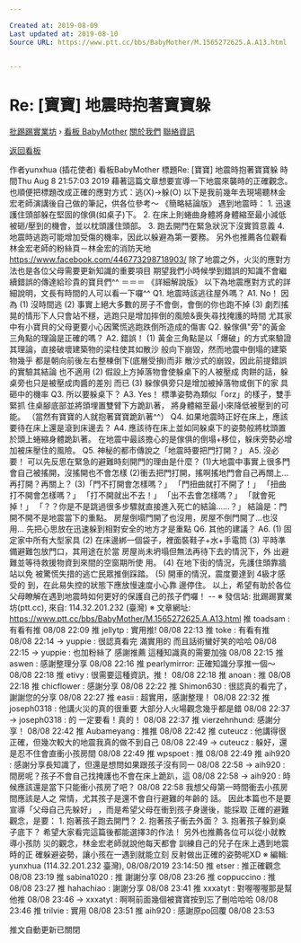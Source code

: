 ```yaml
---

Created at: 2019-08-09
Last updated at: 2019-08-10
Source URL: https://www.ptt.cc/bbs/BabyMother/M.1565272625.A.A13.html


---
```


# Re: [寶寶] 地震時抱著寶寶躲


[批踢踢實業坊](https://www.ptt.cc/bbs/) › [看板 BabyMother](https://www.ptt.cc/bbs/BabyMother/index.html) [關於我們](https://www.ptt.cc/about.html) [聯絡資訊](https://www.ptt.cc/contact.html)

[返回看板](https://www.ptt.cc/bbs/BabyMother/index.html)

作者yunxhua (插花使者)
看板BabyMother
標題Re: \[寶寶\] 地震時抱著寶寶躲
時間Thu Aug 8 21:57:03 2019
藉著這篇文章想要宣導一下地震來襲時的正確觀念。 也順便把標題改成正確的應對方式：逃(X)→躲(O) 以下是我前幾年去現場聽林金宏老師演講後自己做的筆記，供各位參考～ 《簡略結論版》 遇到地震時： 1. 迅速護住頭部躲在堅固的傢俱(如桌子)下。 2. 在床上則蜷曲身體將身體縮至最小減低被砸/壓到的機會，並以枕頭護住頭部。 3. 跑去開門在緊急狀況下沒實質意義 4. 地震時逃跑可能增加受傷的機率，因此以躲避為第一要務。 另外也推薦各位觀看林金宏老師的粉絲頁－林金宏的消防天地 <https://www.facebook.com/446773298718903/> 除了地震之外，火災的應對方法也是各位父母需要更新知識的重要項目 期望我們小時候學到錯誤的知識不會繼續錯誤的傳達給珍貴的寶貝們^^ ＝＝＝ 《詳細解說版》 以下為地震應對方式的詳細說明，文長有時間的人可以看一下囉^^ Q1. 地震時該逃往屋外嗎？ A1. No！ 因為 (1) 沒時間逃 (2) 事實上絕大多數的房子不會倒，會倒的你也跑不掉 (3) 劇烈搖晃的情形下人只會站不穩，逃跑只是增加摔倒的風險&喪失尋找掩護的時間 尤其家中有小寶貝的父母更要小心因驚慌逃跑跌倒所造成的傷害 Q2. 躲傢俱"旁"的黃金三角點的理論是正確的嗎？ A2. 錯誤！ (1) 黃金三角點是以「爆破」的方式來驗證 其理論，直接破壞建築物的梁柱使其如散沙 般向下崩毀，然而地震中倒塌的建築物幾乎 都是朝向前後左右整棟倒下(底層受損)而非 散沙式的崩毀，因此前提錯誤的實驗其結論 也不適用 (2) 假設上方掉落物會使躲桌下的人被壓成 肉餅的話，躲桌旁也只是被壓成肉醬的差別 而已 (3) 躲傢俱旁只是增加被掉落物或倒下的家 具砸中的機率 Q3. 所以要躲桌下？ A3. Yes！ 標準姿勢為類似「orz」的樣子，雙手緊抓 住桌腳底部並將頭埋置雙臂下方跪趴著， 將身體縮至最小來降低被壓到的可能。 （當然有寶寶的人就抱著寶寶跪趴著^^） Q4. 如果地震時正好在床上，應該要待在床上還是滾到床邊去？ A4. 應該待在床上並如同躲桌下的姿勢般將枕頭置於頭上蜷縮身體跪趴著。 在地震中最該擔心的是傢俱的倒塌+移位，躲床旁勢必增加被床壓住的風險。 Q5. 神秘的都市傳說之「地震時要把門打開？」 A5. 沒必要！ 可以先反思在緊急的避難時刻開門的理由是什麼？ (1)大地震中事實上很多門會自己被搖開，沒搖開也不會怎樣 (2)衝去把門打開，搖啊搖地門會自己再關上…再打開？再關上？ (3)「門不打開會怎樣嗎？」 「門扭曲就打不開了！」 「扭曲打不開會怎樣嗎？」 「打不開就出不去！」 「出不去會怎樣嗎？」 「就會死掉！」 「？？你是不是跳過很多步驟就直接進入死亡的結論……？」 結論是：門開不開不是地震當下的重點。 房屋倒塌門開了也沒用，房屋不倒門開了…也沒用… 先把心思放在迅速躲到相對安全的地方才是重點 Q6. 其他的建議？ A6. (1) 固定家中所有大型家具 (2) 在床邊綁一個袋子，裡面裝鞋子+水+手電筒 (3) 平時準備避難包放門口，其用途在於當 房屋尚未坍塌但無法再待下去的情況下，外 出避難並等待救援物資到來間的空窗期所使 用。 (4) 在地下街的情況，先護住頭靠牆站以免 被驚慌失措的逃亡民眾推倒踩踏。 (5) 開車的情況，震度要達到 4級才感受的 到，在此易失控的狀態下應放慢速度小心靠 邊停住。 以上，希望有助於各位父母瞭解在遇到地震時如何更好的保護自己的孩子們囉！ -- ※ 發信站: 批踢踢實業坊(ptt.cc), 來自: 114.32.201.232 (臺灣) ※ 文章網址: <https://www.ptt.cc/bbs/BabyMother/M.1565272625.A.A13.html>
推 toadsam : 有看有推 08/08 22:09
推 jellytp : 實用推! 08/08 22:13
推 toke : 有看有推 08/08 22:14
→ yuppie : 很認真看完 滿實用的 而且話術蠻好笑的哈哈 08/08 22:15
→ yuppie : 也加粉絲了 感謝推薦 這種知識真的需要加強 08/08 22:15
推 aswen : 感謝整理分享 08/08 22:16
推 pearlymirror: 正確知識分享推一個～ 08/08 22:18
推 etivy : 很需要這種資訊，推！ 08/08 22:18
推 anoan : 推 08/08 22:18
推 chicflower : 感謝分享 08/08 22:22
推 Shimon630 : 很認真的看完了，謝謝您的分享 08/08 22:27
推 easii : 超實用，感謝整理！ 08/08 22:32
推 joseph0318 : 他講火災的真的很重要 大部分人火場觀念幾乎都是錯 08/08 22:37
→ joseph0318 : 的 一定要看！真的！ 08/08 22:37
推 vierzehnhund: 感謝分享！ 08/08 22:42
推 Aubameyang : 推推 08/08 22:42
推 cuteucz : 他講得很正確，但幾次較大的地震我真的做不到自己 08/08 22:49
→ cuteucz : 躲好，還是忍不住會直衝小孩房間 08/08 22:49
推 wpspoet : 推 08/08 22:49
推 aih920 : 感謝分享長知識了，但還是想問如果跟孩子沒有同一 08/08 22:58
→ aih920 : 間房呢？孩子不會自己找掩護也不會在床上跪趴，這 08/08 22:58
→ aih920 : 時候應該還是當下只能衝小孩房了吧？ 08/08 22:58
我想父母第一時間衝去小孩房間應該是人之 常情，尤其孩子是還不會自行避難的年齡的 話。 因此本篇也不是要宣導「父母自己先躲好」 ，而是希望父母在衝到孩子身邊後，能採取 正確的避難觀念，是要： 1. 抱著孩子跑去開門？ 2. 抱著孩子衝去外面？ 3. 抱著孩子躲到桌子底下？ 希望大家看完這篇後都能選擇3的作法！ 另外也推薦各位可以從小就教導小孩防 災的觀念，林金宏老師就說他每天都會 訓練自己的兒子在床上遇到地震時的正 確躲避姿勢，讓小孩在一遇到就能立刻 反射做出正確的姿勢呢XD ※ 編輯: yunxhua (114.32.201.232 臺灣), 08/08/2019 23:14:50
推 etser : 推正確觀念 08/08 23:19
推 sabina1020 : 推 謝謝分享 08/08 23:26
推 coppuccino : 推 08/08 23:27
推 hahachiao : 謝謝分享 08/08 23:41
推 xxxatyt : 對喔喔喔那是幫他推 08/08 23:46
→ xxxatyt : 啊啊前面幾個被寶寶按到忘了刪哈哈哈 08/08 23:46
推 trilvie : 實用 08/08 23:51
推 aih920 : 感謝原po回覆 08/08 23:53

推文自動更新已關閉

